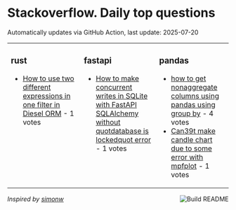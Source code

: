 # Stackoverflow. Daily top questions 

Automatically updates via GitHub Action, last update: <!-- date starts -->2025-07-20<!-- date ends -->


<table><tr><td valign="top" width="33%">

### rust
<!-- rust starts -->
* [How to use two different expressions in one filter in Diesel ORM](https://stackoverflow.com/questions/79707800/how-to-use-two-different-expressions-in-one-filter-in-diesel-orm) - 1 votes
<!-- rust ends -->
</td><td valign="top" width="34%">


### fastapi
<!-- fastapi starts -->
* [How to make concurrent writes in SQLite with FastAPI  SQLAlchemy without quotdatabase is lockedquot error](https://stackoverflow.com/questions/79707043/how-to-make-concurrent-writes-in-sqlite-with-fastapi-sqlalchemy-without-datab) - 1 votes
<!-- fastapi ends -->
</td><td valign="top" width="34%">


### pandas
<!-- pandas starts -->
* [how to get nonaggregate columns using pandas using group by](https://stackoverflow.com/questions/79708053/how-to-get-non-aggregate-columns-using-pandas-using-group-by) - 4 votes
* [Can39t make candle chart due to some error with mpfplot](https://stackoverflow.com/questions/79707491/cant-make-candle-chart-due-to-some-error-with-mpf-plot) - 1 votes
<!-- pandas ends -->
</td></tr></table>

<a href="https://github.com/hp0404/hp0404/actions"><img src="https://github.com/hp0404/hp0404/workflows/Build%20README/badge.svg" align="right" alt="Build README"></a> <p>*Inspired by  [simonw](https://github.com/simonw/simonw)*</p>
